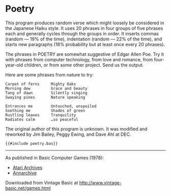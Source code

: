 # Poetry

This program produces random verse which might loosely be considered in the Japanese Haiku style. It uses 20 phrases in four groups of five phrases each and generally cycles through the groups in order. It inserts commas (random — 19% of the time), indentation (random — 22% of the time), and starts new paragraphs (18% probability but at least once every 20 phrases).

The phrases in POETRY are somewhat suggestive of Edgar Allen Poe. Try it with phrases from computer technology, from love and romance, from four-year-old children, or from some other project. Send us the output.

Here are some phrases from nature to try:

```plaintext
Carpet of ferns     Mighty Oaks
Morning dew         Grace and beauty
Tang of dawn        Silently singing
Swaying pines       Nature speaking

Entrances me        Untouched, unspoiled
Soothing me         Shades of green
Rustling leaves     Tranquility
Radiates calm       …so peaceful
```

The original author of this program is unknown. It was modified and reworked by Jim Bailey, Peggy Ewing, and Dave Ahl at DEC.

```plaintext
{{#include poetry.bas}}
```

---

As published in Basic Computer Games (1978):

- [Atari Archives](https://www.atariarchives.org/basicgames/showpage.php?page=128)
- [Annarchive](https://annarchive.com/files/Basic_Computer_Games_Microcomputer_Edition.pdf#page=143)

Downloaded from Vintage Basic at
<http://www.vintage-basic.net/games.html>
